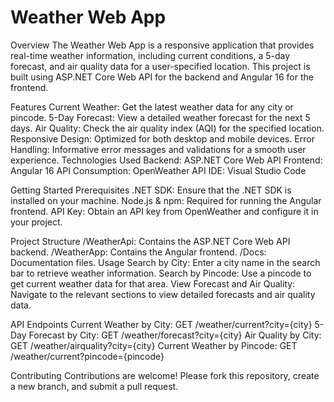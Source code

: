 # Weather Web App
Overview
The Weather Web App is a responsive application that provides real-time weather information, including current conditions, a 5-day forecast, and air quality data for a user-specified location. This project is built using ASP.NET Core Web API for the backend and Angular 16 for the frontend.

Features
Current Weather: Get the latest weather data for any city or pincode.
5-Day Forecast: View a detailed weather forecast for the next 5 days.
Air Quality: Check the air quality index (AQI) for the specified location.
Responsive Design: Optimized for both desktop and mobile devices.
Error Handling: Informative error messages and validations for a smooth user experience.
Technologies Used
Backend: ASP.NET Core Web API
Frontend: Angular 16
API Consumption: OpenWeather API
IDE: Visual Studio Code

Getting Started
Prerequisites
.NET SDK: Ensure that the .NET SDK is installed on your machine.
Node.js & npm: Required for running the Angular frontend.
API Key: Obtain an API key from OpenWeather and configure it in your project.

Project Structure
/WeatherApi: Contains the ASP.NET Core Web API backend.
/WeatherApp: Contains the Angular frontend.
/Docs: Documentation files.
Usage
Search by City: Enter a city name in the search bar to retrieve weather information.
Search by Pincode: Use a pincode to get current weather data for that area.
View Forecast and Air Quality: Navigate to the relevant sections to view detailed forecasts and air quality data.

API Endpoints
Current Weather by City: GET /weather/current?city={city}
5-Day Forecast by City: GET /weather/forecast?city={city}
Air Quality by City: GET /weather/airquality?city={city}
Current Weather by Pincode: GET /weather/current?pincode={pincode}

Contributing
Contributions are welcome! Please fork this repository, create a new branch, and submit a pull request.
